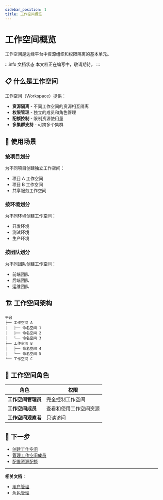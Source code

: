 ```yaml
---
sidebar_position: 1
title: 工作空间概览
---
```


# 工作空间概览

工作空间是边缘平台中资源组织和权限隔离的基本单元。

:::info 文档状态
本文档正在编写中，敬请期待。
:::

## 📋 什么是工作空间

工作空间（Workspace）提供：

- **资源隔离** - 不同工作空间的资源相互隔离
- **权限管理** - 独立的成员和角色管理
- **配额控制** - 限制资源使用量
- **多集群支持** - 可跨多个集群

## 🎯 使用场景

### 按项目划分

为不同项目创建独立工作空间：

- 项目 A 工作空间
- 项目 B 工作空间
- 共享服务工作空间

### 按环境划分

为不同环境创建工作空间：

- 开发环境
- 测试环境
- 生产环境

### 按团队划分

为不同团队创建工作空间：

- 前端团队
- 后端团队
- 运维团队

## 🏗️ 工作空间架构

```
平台
├── 工作空间 A
│   ├── 命名空间 1
│   ├── 命名空间 2
│   └── 命名空间 3
├── 工作空间 B
│   ├── 命名空间 4
│   └── 命名空间 5
└── 工作空间 C
```

## 👥 工作空间角色

| 角色 | 权限 |
|------|------|
| **工作空间管理员** | 完全控制工作空间 |
| **工作空间成员** | 查看和使用工作空间资源 |
| **工作空间观察者** | 只读访问 |

## 📖 下一步

- [创建工作空间](./create.md)
- [管理工作空间成员](./create.md)
- [配置资源配额](./create.md)

---

**相关文档**：
- [用户管理](../platform/users.md)
- [角色管理](../platform/roles.md)
